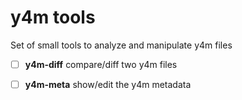 # y4m tools

Set of small tools to analyze and manipulate y4m files

- [ ] **y4m-diff** compare/diff two y4m files
- [ ] **y4m-meta** show/edit the y4m metadata

